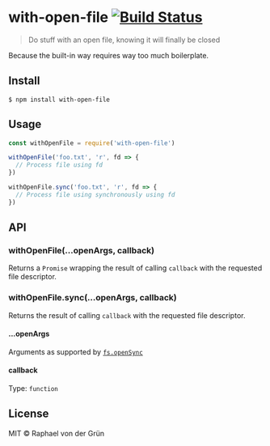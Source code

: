 # with-open-file [![Build Status](https://travis-ci.org/raphinesse/with-open-file.svg?branch=master)](https://travis-ci.org/raphinesse/with-open-file)

> Do stuff with an open file, knowing it will finally be closed

Because the built-in way requires way too much boilerplate.


## Install

```
$ npm install with-open-file
```


## Usage

```js
const withOpenFile = require('with-open-file')

withOpenFile('foo.txt', 'r', fd => {
  // Process file using fd
})

withOpenFile.sync('foo.txt', 'r', fd => {
  // Process file using synchronously using fd
})
```


## API

### withOpenFile(...openArgs, callback)

Returns a `Promise` wrapping the result of calling `callback` with the requested file descriptor.

### withOpenFile.sync(...openArgs, callback)

Returns the result of calling `callback` with the requested file descriptor.

#### ...openArgs

Arguments as supported by [`fs.openSync`](https://nodejs.org/api/fs.html#fs_fs_opensync_path_flags_mode)

#### callback

Type: `function`


## License

MIT © Raphael von der Grün
